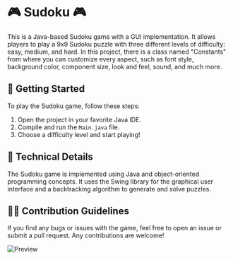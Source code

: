 # 🎮 Sudoku 🎮

This is a Java-based Sudoku game with a GUI implementation. It allows players to play a 9x9 Sudoku puzzle with three different levels of difficulty: easy, medium, and hard. In this project, there is a class named "Constants" from where you can customize every aspect, such as font style, background color, component size, look and feel, sound, and much more.

## 🚀 Getting Started

To play the Sudoku game, follow these steps:

1. Open the project in your favorite Java IDE.
2. Compile and run the `Main.java` file.
3. Choose a difficulty level and start playing!

## 🤖 Technical Details

The Sudoku game is implemented using Java and object-oriented programming concepts. It uses the Swing library for the graphical user interface and a backtracking algorithm to generate and solve puzzles.

## 👨‍💻 Contribution Guidelines

If you find any bugs or issues with the game, feel free to open an issue or submit a pull request. Any contributions are welcome!

![Preview](preview_image(1))
